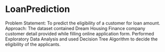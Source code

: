 # LoanPrediction
Problem Statement: To predict the eligibility of a customer for loan amount. Approach: The dataset contained Dream Housing Finance company customer detail provided while filling online application form. Performed Exploratory Data Analysis and used Decision Tree Algorithm to decide the eligibility of the applicants.
